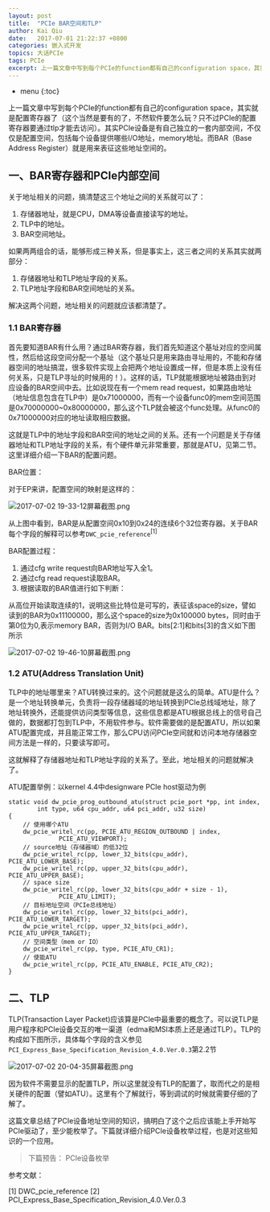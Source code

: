 ```yaml
---
layout: post
title:  "PCIe BAR空间和TLP"
author: Kai Qiu
date:   2017-07-01 21:22:37 +0800
categories: 嵌入式开发
topics: 大话PCIe
tags: PCIe
excerpt: 上一篇文章中写到每个PCIe的function都有自己的configuration space，其实就是配置寄存器了（这个当然是要有的了，不然软件要怎么玩？只不过PCIe的配置寄存器要通过tlp才能去访问）。其实PCIe设备是有自己独立的一套内部空间，不仅仅是配置空间，包括每个设备提供哪些I/O地址，memory地址。而BAR（Base Address Register）就是用来表征这些地址空间的，通过BAR寄存器，我们首先知道这个基址对应的空间属性，然后给这段空间分配一个基址（这个基址只是用来路由寻址用的，不能和存储器空间的地址搞混，很多软件实现上会把两个地址设置成一样，但是本质上没有任何关系，只是tlp寻址的时候用的！）。
---
```


* menu
{:toc}

上一篇文章中写到每个PCIe的function都有自己的configuration space，其实就是配置寄存器了（这个当然是要有的了，不然软件要怎么玩？只不过PCIe的配置寄存器要通过tlp才能去访问）。其实PCIe设备是有自己独立的一套内部空间，不仅仅是配置空间，包括每个设备提供哪些I/O地址，memory地址。而BAR（Base Address Register）就是用来表征这些地址空间的。

## 一、BAR寄存器和PCIe内部空间

关于地址相关的问题，搞清楚这三个地址之间的关系就可以了：

1. 存储器地址，就是CPU，DMA等设备直接读写的地址。
2. TLP中的地址。
3. BAR空间地址。

如果两两组合的话，能够形成三种关系，但是事实上，这三者之间的关系其实就两部分：

1. 存储器地址和TLP地址字段的关系。
2. TLP地址字段和BAR空间地址的关系。

解决这两个问题，地址相关的问题就应该都清楚了。

### 1.1 BAR寄存器

首先要知道BAR有什么用？通过BAR寄存器，我们首先知道这个基址对应的空间属性，然后给这段空间分配一个基址（这个基址只是用来路由寻址用的，不能和存储器空间的地址搞混，很多软件实现上会把两个地址设置成一样，但是本质上没有任何关系，只是TLP寻址的时候用的！）。这样的话，TLP就能根据地址被路由到对应设备的BAR空间中去。比如说现在有一个mem read request，如果路由地址（地址信息包含在TLP中）是0x71000000，而有一个设备func0的mem空间范围是0x70000000~0x80000000，那么这个TLP就会被这个func处理。从func0的0x71000000对应的地址读取相应数据。

这就是TLP中的地址字段和BAR空间的地址之间的关系。还有一个问题是关于存储器地址和TLP地址字段的关系，有个硬件单元非常重要，那就是ATU，见第二节。这里详细介绍一下BAR的配置问题。

BAR位置：

对于EP来讲，配置空间的映射是这样的：

![2017-07-02 19-33-12屏幕截图.png](https://ooo.0o0.ooo/2017/07/02/5958da40cf7ca.png)

从上图中看到，BAR是从配置空间0x10到0x24的连续6个32位寄存器。关于BAR每个字段的解释可以参考`DWC_pcie_reference`<sup>[1]</sup>

BAR配置过程：

1. 通过cfg write request向BAR地址写入全1。
2. 通过cfg read request读取BAR。
3. 根据读取的BAR值进行如下判断：

从高位开始读取连续的1，说明这些比特位是可写的，表征该space的size，譬如读到的BAR为0x11100000，那么这个space的size为0x100000 bytes，同时由于第0位为0,表示memory BAR，否则为I/O BAR。bits[2:1]和bits[3]的含义如下图所示

![2017-07-02 19-46-10屏幕截图.png](https://ooo.0o0.ooo/2017/07/02/5958dd1eac263.png)


### 1.2 ATU(Address Translation Unit)

TLP中的地址哪里来？ATU转换过来的。这个问题就是这么的简单。ATU是什么？是一个地址转换单元，负责将一段存储器域的地址转换到PCIe总线域地址，除了地址转换外，还能提供访问类型等信息，这些信息都是ATU根据总线上的信号自己做的，数据都打包到TLP中，不用软件参与。软件需要做的是配置ATU，所以如果ATU配置完成，并且能正常工作，那么CPU访问PCIe空间就和访问本地存储器空间方法是一样的，只要读写即可。

这就解释了存储器地址和TLP地址字段的关系了。至此，地址相关的问题就解决了。

ATU配置举例：以kernel 4.4中designware PCIe host驱动为例

``` 
static void dw_pcie_prog_outbound_atu(struct pcie_port *pp, int index,
		int type, u64 cpu_addr, u64 pci_addr, u32 size)
{
    // 使用哪个ATU
	dw_pcie_writel_rc(pp, PCIE_ATU_REGION_OUTBOUND | index,
			  PCIE_ATU_VIEWPORT);
    // source地址（存储器域）的低32位
	dw_pcie_writel_rc(pp, lower_32_bits(cpu_addr), PCIE_ATU_LOWER_BASE);
	dw_pcie_writel_rc(pp, upper_32_bits(cpu_addr), PCIE_ATU_UPPER_BASE);
    // space size
	dw_pcie_writel_rc(pp, lower_32_bits(cpu_addr + size - 1),
			  PCIE_ATU_LIMIT);
    // 目标地址空间（PCIe总线地址）
	dw_pcie_writel_rc(pp, lower_32_bits(pci_addr), PCIE_ATU_LOWER_TARGET);
	dw_pcie_writel_rc(pp, upper_32_bits(pci_addr), PCIE_ATU_UPPER_TARGET);
    // 空间类型（mem or IO）
	dw_pcie_writel_rc(pp, type, PCIE_ATU_CR1);
    // 使能ATU
	dw_pcie_writel_rc(pp, PCIE_ATU_ENABLE, PCIE_ATU_CR2);
}
```

## 二、TLP

TLP(Transaction Layer Packet)应该算是PCIe中最重要的概念了。可以说TLP是用户程序和PCIe设备交互的唯一渠道（edma和MSI本质上还是通过TLP）。TLP的构成如下图所示，具体每个字段的含义参见`PCI_Express_Base_Specification_Revision_4.0.Ver.0.3`第2.2节

![2017-07-02 20-04-35屏幕截图.png](https://ooo.0o0.ooo/2017/07/02/5958e16f23933.png)

因为软件不需要显示的配置TLP，所以这里就没有TLP的配置了，取而代之的是相关硬件的配置（譬如ATU）。这里有个了解就行，等到调试的时候就需要仔细的了解了。

这篇文章总结了PCIe设备地址空间的知识，搞明白了这个之后应该能上手开始写PCIe驱动了，至少能枚举了。下篇就详细介绍PCIe设备枚举过程，也是对这些知识的一个应用。

> 下篇预告： PCIe设备枚举


参考文献：

[1] DWC_pcie_reference
[2] PCI_Express_Base_Specification_Revision_4.0.Ver.0.3
